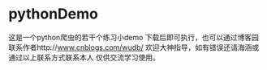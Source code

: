 # pythonDemo
这是一个python爬虫的若干个练习小demo
下载后即可执行，也可以通过博客园联系作者http://www.cnblogs.com/wudb/
欢迎大神指导，如有错误还请海涵或通过以上联系方式联系本人
仅供交流学习使用。
